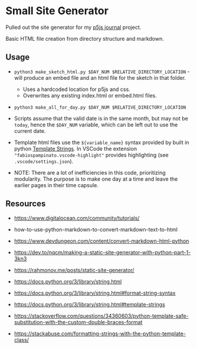 # Small Site Generator

Pulled out the site generator for my [p5js journal](https://carlynorama.github.io/2023January-30DaysNatureOfCode/) project.

Basic HTML file creation from directory structure and markdown. 

## Usage

- `python3 make_sketch_html.py $DAY_NUM $RELATIVE_DIRECTORY_LOCATION` - will produce an embed file and an html file for the sketch in that folder. 
    - Uses a hardcoded location for p5js and css.
    - Overwrites any existing index.html or embed.html files.

- `python3 make_all_for_day.py $DAY_NUM $RELATIVE_DIRECTORY_LOCATION` 

- Scripts assume that the valid date is in the same month, but may not be `today`, hence the `$DAY_NUM` variable, which can be left out to use the current date.  

- Template html files use the `${variable_name}` syntax provided by built in python [Template Strings](https://docs.python.org/3/library/string.html#template-strings). In VSCode the extension `"fabiospampinato.vscode-highlight"` provides highlighting (see `.vscode/settings.json`).

- NOTE: There are a lot of inefficiencies in this code, prioritizing modularity. The purpose is to make one day at a time and leave the earlier pages in their time capsule. 

## Resources

* https://www.digitalocean.com/community/tutorials/
* how-to-use-python-markdown-to-convert-markdown-text-to-html

* https://www.devdungeon.com/content/convert-markdown-html-python
* https://dev.to/nqcm/making-a-static-site-generator-with-python-part-1-3kn3
* https://rahmonov.me/posts/static-site-generator/

* https://docs.python.org/3/library/string.html
* https://docs.python.org/3/library/string.html#format-string-syntax
* https://docs.python.org/3/library/string.html#template-strings

* https://stackoverflow.com/questions/34360603/python-template-safe-substitution-with-the-custom-double-braces-format
* https://stackabuse.com/formatting-strings-with-the-python-template-class/

